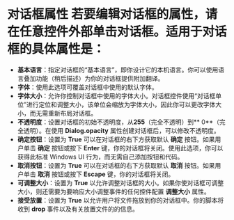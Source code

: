 # 对话框属性 若要编辑对话框的属性，请在任意控件外部单击对话框。适用于对话框的具体属性是：

- **基本语言**：指定对话框的“基本语言”，即你设计它的本机语言。你可以使用语言叠加功能（稍后描述）为你的对话框提供附加翻译。
- **字体**：使用此选项可覆盖对话框中使用的默认字体。
- **字体大小**：允许你控制对话框中使用的字体大小。对话框控件使用“对话框单位”进行定位和调整大小，该单位会缩放为字体大小，因此你可以更改字体大小，而无需重新布局对话框。
- **不透明度**：设置对话框的初始不透明度，从**255**（完全不透明）到\*\* 0\*\*（完全透明）。在使用 **Dialog.opacity** 属性创建对话框后，可以修改不透明度。
- **确定按钮**：设置为 **True** 可以在对话框的右下方获取默认 **确定** 按钮。如果用户单击 **确定** 按钮或按下 **Enter** 键，你的对话框将关闭。使用此选项，你可以获得此标准 Windows UI 行为，而无需自己添加按钮和代码。
- **取消按钮**：设置为 **True** 可以在对话框的右下方获取默认 **取消** 按钮。如果用户单击 **取消** 按钮或按下 **Escape** 键，你的对话框将关闭。
- **可调整大小**：设置为 **True** 以允许调整对话框的大小。如果你使对话框可调整大小，则还需要为要响应大小调整事件的任何控件配置 **调整大小** 属性。
- **接受放置**：设置为 **True** 以允许用户将文件拖放到你的对话框中。你的脚本将收到 **drop** 事件以及有关放置文件的的信息。